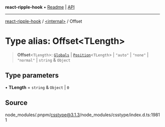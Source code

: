**react-ripple-hook** • [Readme](../../README.md) \| [API](../../globals.md)

---

[react-ripple-hook](../../README.md) / [\<internal\>](../README.md) / Offset

# Type alias: Offset\<TLength\>

> **Offset**\<`TLength`\>: [`Globals`](Globals.md) \| [`Position`](Position-1.md)\<`TLength`\> \| `"auto"` \| `"none"` \| `"normal"` \| `string` & `Object`

## Type parameters

• **TLength** = `string` & `Object` \| `0`

## Source

node_modules/.pnpm/csstype@3.1.3/node_modules/csstype/index.d.ts:19811

